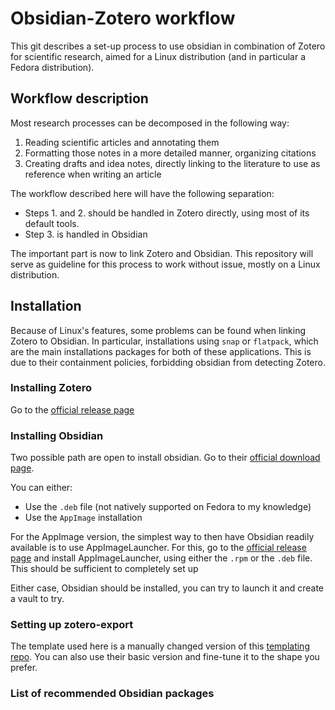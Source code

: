 # Obsidian-Zotero workflow

This git describes a set-up process to use obsidian in combination of Zotero for scientific research, aimed for a Linux distribution (and in particular a Fedora distribution).

## Workflow description

Most research processes can be decomposed in the following way:
1) Reading scientific articles and annotating them
2) Formatting those notes in a more detailed manner, organizing citations
3) Creating drafts and idea notes, directly linking to the literature to use as reference when writing an article

The workflow described here will have the following separation:
* Steps 1. and 2. should be handled in Zotero directly, using most of its default tools.
* Step 3. is handled in Obsidian

The important part is now to link Zotero and Obsidian. This repository will serve as guideline for this process to work without issue, mostly on a Linux distribution. 

<!-- TODO: add screenshots of my setup here, with notes examples etc -->

## Installation
Because of Linux's features, some problems can be found when linking Zotero to Obsidian. In particular, installations using `snap` or `flatpack`, which are the main installations packages for both of these applications. This is due to their containment policies, forbidding obsidian from detecting Zotero.

### Installing Zotero
Go to the [official release page]()


### Installing Obsidian
Two possible path are open to install obsidian. Go to their [official download page](https://obsidian.md/download). 

You can either:
* Use the `.deb` file (not natively supported on Fedora to my knowledge)
* Use the `AppImage` installation 

For the AppImage version, the simplest way to then have Obsidian readily available is to use AppImageLauncher. For this, go to the [official release page](https://github.com/TheAssassin/AppImageLauncher/releases) and install AppImageLauncher, using either the `.rpm` or the `.deb` file. This should be sufficient to completely set up 

Either case, Obsidian should be installed, you can try to launch it and create a vault to try.

### Setting up zotero-export

The template used here is a manually changed version of this [templating repo](https://github.com/nocona71/obsidian-literature-note/blob/main/README.md). You can also use their basic version and fine-tune it to the shape you prefer.

### List of recommended Obsidian packages
